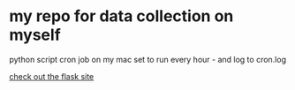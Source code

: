 # my repo for data collection on myself

python script cron job on my mac set to run every hour - and log to cron.log

[check out the flask site](http://music.trudy.computer)
